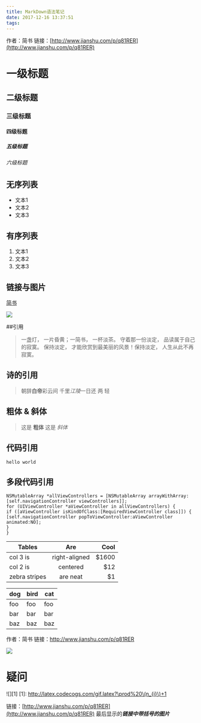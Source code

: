 ```yaml
---
title: MarkDown语法笔记
date: 2017-12-16 13:37:51
tags:
---
```


作者：简书
链接：[http://www.jianshu.com/p/q81RER](http://www.jianshu.com/p/q81RER)

# 一级标题
## 二级标题
### 三级标题
#### 四级标题
##### 五级标题
###### 六级标题

## 无序列表
- 文本1
- 文本2
- 文本3

## 有序列表
1. 文本1
2. 文本2
3. 文本3

## 链接与图片
[简书](http://www.jianshu.com)

![](http://upload-images.jianshu.io/upload_images/259-0ad0d0bfc1c608b6.jpg?imageMogr2/auto-orient/strip%7CimageView2/2/w/1240)

##引用
> 一盏灯， 一片昏黄；一简书， 一杯淡茶。 守着那一份淡定， 品读属于自己的寂寞。 保持淡定， 才能欣赏到最美丽的风景！保持淡定， 人生从此不再寂寞。

## 诗的引用
>朝辞**白帝**彩云间
>千里*江陵*一日还
>两
>轻

## 粗体 & 斜体
> 这是 **粗体**
> 这是 *斜体*

## 代码引用
`hello world`
## 多段代码引用
```
NSMutableArray *allViewControllers = [NSMutableArray arrayWithArray:[self.navigationController viewControllers]];
for (UIViewController *aViewController in allViewControllers) {
if ([aViewController isKindOfClass:[RequiredViewController class]]) {
[self.navigationController popToViewController:aViewController animated:NO];
}
}
```

| Tables             | Are                   | Cool    |
| ------------------- |:-------------------:| ---------:|
| col 3 is            | right-aligned    | $1600 |
| col 2 is            | centered          | $12     |
| zebra stripes  | are neat           |  $1      |

dog | bird | cat
----|------|----
foo | foo  | foo
bar | bar  | bar
baz | baz  | baz

作者：简书
链接：http://www.jianshu.com/p/q81RER


![](http://latex.codecogs.com/gif.latex?\prod%20\(n_{i}\)+1)

# 疑问
![][1]
[1]: http://latex.codecogs.com/gif.latex?\prod%20\(n_{i}\)+1

链接：[http://www.jianshu.com/p/q81RER](http://www.jianshu.com/p/q81RER)  最后显示的***链接中带括号的图片***
